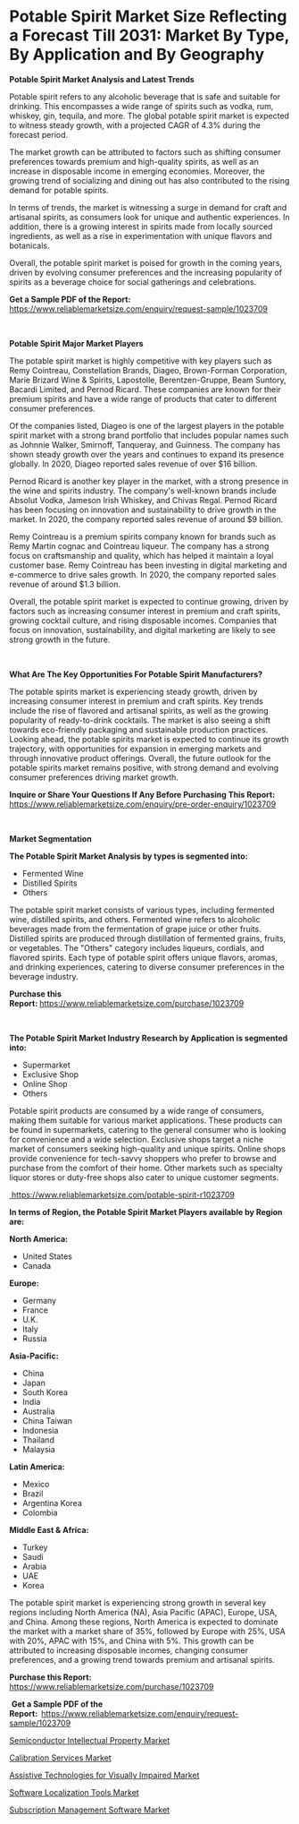 <p><h1>Potable Spirit Market Size Reflecting a Forecast Till 2031: Market By Type, By Application and By Geography</h1></p><p><strong>Potable Spirit Market Analysis and Latest Trends</strong></p>
<p><p>Potable spirit refers to any alcoholic beverage that is safe and suitable for drinking. This encompasses a wide range of spirits such as vodka, rum, whiskey, gin, tequila, and more. The global potable spirit market is expected to witness steady growth, with a projected CAGR of 4.3% during the forecast period. </p><p>The market growth can be attributed to factors such as shifting consumer preferences towards premium and high-quality spirits, as well as an increase in disposable income in emerging economies. Moreover, the growing trend of socializing and dining out has also contributed to the rising demand for potable spirits.</p><p>In terms of trends, the market is witnessing a surge in demand for craft and artisanal spirits, as consumers look for unique and authentic experiences. In addition, there is a growing interest in spirits made from locally sourced ingredients, as well as a rise in experimentation with unique flavors and botanicals.</p><p>Overall, the potable spirit market is poised for growth in the coming years, driven by evolving consumer preferences and the increasing popularity of spirits as a beverage choice for social gatherings and celebrations.</p></p>
<p><strong>Get a Sample PDF of the Report:&nbsp;</strong> <a href="https://www.reliablemarketsize.com/enquiry/request-sample/1023709">https://www.reliablemarketsize.com/enquiry/request-sample/1023709</a></p>
<p>&nbsp;</p>
<p><strong>Potable Spirit Major Market Players</strong></p>
<p><p>The potable spirit market is highly competitive with key players such as Remy Cointreau, Constellation Brands, Diageo, Brown-Forman Corporation, Marie Brizard Wine & Spirits, Lapostolle, Berentzen-Gruppe, Beam Suntory, Bacardi Limited, and Pernod Ricard. These companies are known for their premium spirits and have a wide range of products that cater to different consumer preferences.</p><p>Of the companies listed, Diageo is one of the largest players in the potable spirit market with a strong brand portfolio that includes popular names such as Johnnie Walker, Smirnoff, Tanqueray, and Guinness. The company has shown steady growth over the years and continues to expand its presence globally. In 2020, Diageo reported sales revenue of over $16 billion.</p><p>Pernod Ricard is another key player in the market, with a strong presence in the wine and spirits industry. The company's well-known brands include Absolut Vodka, Jameson Irish Whiskey, and Chivas Regal. Pernod Ricard has been focusing on innovation and sustainability to drive growth in the market. In 2020, the company reported sales revenue of around $9 billion.</p><p>Remy Cointreau is a premium spirits company known for brands such as Remy Martin cognac and Cointreau liqueur. The company has a strong focus on craftsmanship and quality, which has helped it maintain a loyal customer base. Remy Cointreau has been investing in digital marketing and e-commerce to drive sales growth. In 2020, the company reported sales revenue of around $1.3 billion.</p><p>Overall, the potable spirit market is expected to continue growing, driven by factors such as increasing consumer interest in premium and craft spirits, growing cocktail culture, and rising disposable incomes. Companies that focus on innovation, sustainability, and digital marketing are likely to see strong growth in the future.</p></p>
<p>&nbsp;</p>
<p><strong>What Are The Key Opportunities For Potable Spirit Manufacturers?</strong></p>
<p><p>The potable spirits market is experiencing steady growth, driven by increasing consumer interest in premium and craft spirits. Key trends include the rise of flavored and artisanal spirits, as well as the growing popularity of ready-to-drink cocktails. The market is also seeing a shift towards eco-friendly packaging and sustainable production practices. Looking ahead, the potable spirits market is expected to continue its growth trajectory, with opportunities for expansion in emerging markets and through innovative product offerings. Overall, the future outlook for the potable spirits market remains positive, with strong demand and evolving consumer preferences driving market growth.</p></p>
<p><strong>Inquire or Share Your Questions If Any Before Purchasing This Report:</strong> <a href="https://www.reliablemarketsize.com/enquiry/pre-order-enquiry/1023709">https://www.reliablemarketsize.com/enquiry/pre-order-enquiry/1023709</a></p>
<p>&nbsp;</p>
<p><strong>Market Segmentation</strong></p>
<p><strong>The Potable Spirit Market Analysis by types is segmented into:</strong></p>
<p><ul><li>Fermented Wine</li><li>Distilled Spirits</li><li>Others</li></ul></p>
<p><p>The potable spirit market consists of various types, including fermented wine, distilled spirits, and others. Fermented wine refers to alcoholic beverages made from the fermentation of grape juice or other fruits. Distilled spirits are produced through distillation of fermented grains, fruits, or vegetables. The "Others" category includes liqueurs, cordials, and flavored spirits. Each type of potable spirit offers unique flavors, aromas, and drinking experiences, catering to diverse consumer preferences in the beverage industry.</p></p>
<p><strong>Purchase this Report:&nbsp;</strong><a href="https://www.reliablemarketsize.com/purchase/1023709">https://www.reliablemarketsize.com/purchase/1023709</a></p>
<p>&nbsp;</p>
<p><strong>The Potable Spirit Market Industry Research by Application is segmented into:</strong></p>
<p><ul><li>Supermarket</li><li>Exclusive Shop</li><li>Online Shop</li><li>Others</li></ul></p>
<p><p>Potable spirit products are consumed by a wide range of consumers, making them suitable for various market applications. These products can be found in supermarkets, catering to the general consumer who is looking for convenience and a wide selection. Exclusive shops target a niche market of consumers seeking high-quality and unique spirits. Online shops provide convenience for tech-savvy shoppers who prefer to browse and purchase from the comfort of their home. Other markets such as specialty liquor stores or duty-free shops also cater to unique customer segments.</p></p>
<p><a href="https://www.reliablemarketsize.com/potable-spirit-r1023709">&nbsp;https://www.reliablemarketsize.com/potable-spirit-r1023709</a></p>
<p><strong>In terms of Region, the Potable Spirit Market Players available by Region are:</strong></p>
<p>
    <p> <strong> North America: </strong>
        <ul>
            <li>United States</li>
            <li>Canada</li>
        </ul>
        </p> 
    <p> <strong> Europe: </strong>
        <ul>
            <li>Germany</li>
            <li>France</li>
            <li>U.K.</li>
            <li>Italy</li>
            <li>Russia</li>
        </ul>
        </p> 
    <p> <strong> Asia-Pacific: </strong>
        <ul>
            <li>China</li>
            <li>Japan</li>
            <li>South Korea</li>
            <li>India</li>
            <li>Australia</li>
            <li>China Taiwan</li>
            <li>Indonesia</li>
            <li>Thailand</li>
            <li>Malaysia</li>
        </ul>
        </p> 
    <p> <strong> Latin America: </strong>
        <ul>
            <li>Mexico</li>
            <li>Brazil</li>
            <li>Argentina Korea</li>
            <li>Colombia</li>
        </ul>
        </p> 
    <p> <strong> Middle East & Africa: </strong>
        <ul>
            <li>Turkey</li>
            <li>Saudi</li>
            <li>Arabia</li>
            <li>UAE</li>
            <li>Korea</li>
        </ul>
    </p>
    </p>
<p><p>The potable spirit market is experiencing strong growth in several key regions including North America (NA), Asia Pacific (APAC), Europe, USA, and China. Among these regions, North America is expected to dominate the market with a market share of 35%, followed by Europe with 25%, USA with 20%, APAC with 15%, and China with 5%. This growth can be attributed to increasing disposable incomes, changing consumer preferences, and a growing trend towards premium and artisanal spirits.</p></p>
<p><strong>Purchase this Report: </strong><a href="https://www.reliablemarketsize.com/purchase/1023709">https://www.reliablemarketsize.com/purchase/1023709</a></p>
<p>&nbsp;<strong>Get a Sample PDF of the Report:&nbsp;&nbsp;</strong><a href="https://www.reliablemarketsize.com/enquiry/request-sample/1023709">https://www.reliablemarketsize.com/enquiry/request-sample/1023709</a></p>
<p><strong></strong></p>
<p><p><a href="https://github.com/velmabcooper52024/Market-Research-Report-List-1/blob/main/semiconductor-intellectual-property-market.md">Semiconductor Intellectual Property Market</a></p><p><a href="https://github.com/sofayahoo2023/Market-Research-Report-List-5/blob/main/calibration-services-market.md">Calibration Services Market</a></p><p><a href="https://github.com/Graham1Dianne/Market-Research-Report-List-1/blob/main/assistive-technologies-for-visually-impaired-market.md">Assistive Technologies for Visually Impaired Market</a></p><p><a href="https://github.com/xphhkedv5/Market-Research-Report-List-1/blob/main/software-localization-tools-market.md">Software Localization Tools Market</a></p><p><a href="https://github.com/rontaybrewer02024/Market-Research-Report-List-1/blob/main/subscription-management-software-market.md">Subscription Management Software Market</a></p></p>